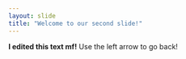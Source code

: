 ```yaml
---
layout: slide
title: "Welcome to our second slide!"
---
```

**I edited this text mf!**
Use the left arrow to go back!
